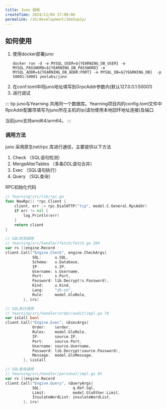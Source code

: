 ```yaml
---
title: Juno 调用
createTime: 2024/11/04 17:08:00
permalink: /zh/development/16e5vp2y/
---
```

## 如何使用
1. 使用docker部署juno
   ```shell 
   docker run -d -e MYSQL_USER=${YEARNING_DB_USER} -e MYSQL_PASSWORD=${YEARNING_DB_PASSWORD} -e MYSQL_ADDR=${YEARNING_DB_ADDR:PORT} -e MYSQL_DB=${YEARNING_DB}  -p 50001:50001 yeelabs/juno
   ```
2. 在conf.toml中将juno地址填写到GrpcAddr参数内(默认127.0.0.1:50001)
3. 进行调试

::: tip
juno与Yearning 共用同一个数据库。Yearning项目内的config.toml文件中RpcAddr配置项填写为juno所在主机的ip(请勿使用本地回环地址连接)及端口

当前juno支持amd64/arm64。
:::

### 调用方法

juno 采用原生net/rpc 库进行通信，主要提供以下方法

1. Check （SQL语句检测）
2. MergeAlterTables （多条DDL语句合并）
3. Exec （SQL语句执行）
4. Query （SQL查询）

RPC初始化代码

```go
// Yearning/src/lib/rpc.go
func NewRpc() *rpc.Client {
	client, err := rpc.DialHTTP("tcp", model.C.General.RpcAddr)
	if err != nil {
		log.Println(err)
	}
	return client
}
```

```go
// SQL检测调用 
// Yearning/src/handler/fetch/fetch.go 204
var rs []engine.Record
client.Call("Engine.Check", engine.CheckArgs{
			SQL:      u.SQL,
			Schema:   u.Database,
			IP:       s.IP,
			Username: s.Username,
			Port:     s.Port,
			Password: lib.Decrypt(s.Password),
			Kind:     u.Kind,
			Lang:     "zh-cn",
			Rule:     model.GloRole,
		}, &rs)
```
```go
// SQL执行调用
// Yearning/src/handler/order/audit/impl.go 70
var isCall bool
client.Call("Engine.Exec", &ExecArgs{
			Order:    &order,
			Rules:    model.GloRole,
			IP:       source.IP,
			Port:     source.Port,
			Username: source.Username,
			Password: lib.Decrypt(source.Password),
			Message:  model.GloMessage,
		}, &isCall
```
```go
// SQL查询调用
// Yearning/src/handler/personal/impl.go 65
var rs []engine.Record
client.Call("Engine.Query", &QueryArgs{
			SQL:              q.Ref.Sql,
			Limit:            model.GloOther.Limit,
			InsulateWordList: insulateWordList,
		}, &rs)
```
